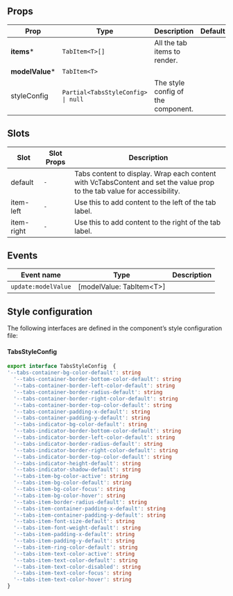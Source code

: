 <!-- This file is automatically generated, do not edit manually. -->

## Props

| Prop | Type | Description | Default |
| ---- | ---- | ----------- | ------- |
| **items*** | `TabItem<T>[]` | All the tab items to render. |  |
| **modelValue*** | `TabItem<T>` |  |  |
| styleConfig | `Partial<TabsStyleConfig> \| null` | The style config of the component. |  |


## Slots

| Slot | Slot Props | Description |
| --------- | ---- | ----------- |
| default | `-` | Tabs content to display. Wrap each content with VcTabsContent and set the value prop to the tab value for accessibility. |
| item-left | `-` | Use this to add content to the left of the tab label. |
| item-right | `-` | Use this to add content to the right of the tab label. |


## Events

| Event name | Type | Description |
| ---------- | ---- | ----------- |
| `update:modelValue` | [modelValue: TabItem\<T\>] |  |


## Style configuration

The following interfaces are defined in the component’s style configuration file:

#### TabsStyleConfig

```ts
export interface TabsStyleConfig  {
'--tabs-container-bg-color-default': string
  '--tabs-container-border-bottom-color-default': string
  '--tabs-container-border-left-color-default': string
  '--tabs-container-border-radius-default': string
  '--tabs-container-border-right-color-default': string
  '--tabs-container-border-top-color-default': string
  '--tabs-container-padding-x-default': string
  '--tabs-container-padding-y-default': string
  '--tabs-indicator-bg-color-default': string
  '--tabs-indicator-border-bottom-color-default': string
  '--tabs-indicator-border-left-color-default': string
  '--tabs-indicator-border-radius-default': string
  '--tabs-indicator-border-right-color-default': string
  '--tabs-indicator-border-top-color-default': string
  '--tabs-indicator-height-default': string
  '--tabs-indicator-shadow-default': string
  '--tabs-item-bg-color-active': string
  '--tabs-item-bg-color-default': string
  '--tabs-item-bg-color-focus': string
  '--tabs-item-bg-color-hover': string
  '--tabs-item-border-radius-default': string
  '--tabs-item-container-padding-x-default': string
  '--tabs-item-container-padding-y-default': string
  '--tabs-item-font-size-default': string
  '--tabs-item-font-weight-default': string
  '--tabs-item-padding-x-default': string
  '--tabs-item-padding-y-default': string
  '--tabs-item-ring-color-default': string
  '--tabs-item-text-color-active': string
  '--tabs-item-text-color-default': string
  '--tabs-item-text-color-disabled': string
  '--tabs-item-text-color-focus': string
  '--tabs-item-text-color-hover': string
}
```

